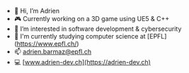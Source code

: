 - 👋 Hi, I’m Adrien
- 🎮 Currently working on a 3D game using UE5 & C++
- 👀 I’m interested in software development & cybersecurity
- 🌱 I'm currently studying computer science at [EPFL] (https://www.epfl.ch/)
- 📫 [adrien.barmaz@epfl.ch](mailto:adrien.barmaz@epfl.ch)
- 💻 [www.adrien-dev.ch](https://adrien-dev.ch)

<!---
AdrienB2/AdrienB2 is a ✨ special ✨ repository because its `README.md` (this file) appears on your GitHub profile.
You can click the Preview link to take a look at your changes.
--->

